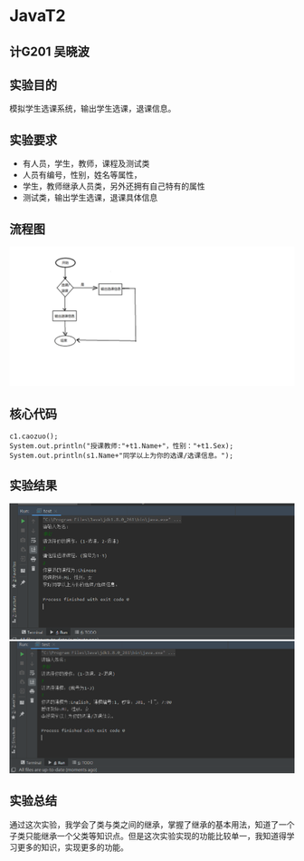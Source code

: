 # JavaT2

## 计G201 吴晓波

## 实验目的

模拟学生选课系统，输出学生选课，退课信息。

## 实验要求

+ 有人员，学生，教师，课程及测试类
+ 人员有编号，性别，姓名等属性，
+ 学生，教师继承人员类，另外还拥有自己特有的属性
+ 测试类，输出学生选课，退课具体信息

## 流程图

![](https://github.com/INHOPEKEEP/JavaT2/blob/main/picture/liuchengtu.png)

## 核心代码
```
c1.caozuo();
System.out.println("授课教师:"+t1.Name+"，性别："+t1.Sex);
System.out.println(s1.Name+"同学以上为你的选课/选课信息。");
```

## 实验结果

![](https://github.com/INHOPEKEEP/JavaT2/blob/main/picture/1.PNG)
![](https://github.com/INHOPEKEEP/JavaT2/blob/main/picture/2.PNG)

## 实验总结
通过这次实验，我学会了类与类之间的继承，掌握了继承的基本用法，知道了一个子类只能继承一个父类等知识点。但是这次实验实现的功能比较单一，我知道得学习更多的知识，实现更多的功能。

